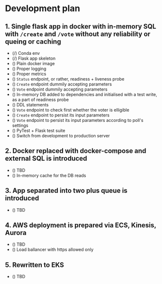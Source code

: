 # Development plan

## 1. Single flask app in docker with in-memory SQL with `/create` and `/vote` without any reliability or queing or caching
* (/) Conda env
* (/) Flask app skeleton
* () Plain docker image
* () Proper logging
* () Proper metrics
* () `Status` endpoint, or rather, readiness + liveness probe
* () `Create` endpoint dummily accepting parameters
* () `Vote` endpoint dummily accepting parameters
* () In-memory DB added to dependencies and initialised with a test write, as a part of readiness probe
* () DDL statements
* () `Vote` endpoint to check first whether the voter is elligible
* () `Create` endpoint to persist its input parameters
* () `Vote` endpoint to persist its input parameters according to poll's settings
* () PyTest + Flask test suite
* () Switch from development to production server

## 2. Docker replaced with docker-compose and external SQL is introduced
* () TBD
* () In-memory cache for the DB reads

## 3. App separated into two plus queue is introduced
* () TBD

## 4. AWS deployment is prepared via ECS, Kinesis, Aurora
* () TBD
* () Load ballancer with https allowed only

## 5. Rewritten to EKS
* () TBD
